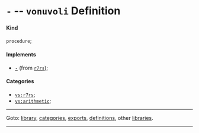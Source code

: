 

<a id='definition__vonuvoli__ZZZZ__2d'></a>

# `-` -- `vonuvoli` Definition


<a id='definition__vonuvoli__ZZZZ__2d__kind'></a>

#### Kind

`procedure`;


<a id='definition__vonuvoli__ZZZZ__2d__implements'></a>

#### Implements

 * [`-`](../../r7rs/definitions/ZZZZ__2d.md#definition__r7rs__ZZZZ__2d) (from [`r7rs`](../../r7rs/_index.md#library__r7rs));


<a id='definition__vonuvoli__ZZZZ__2d__categories'></a>

#### Categories

 * [`vs:r7rs`](../../vonuvoli/categories/vs_3a_r7rs.md#category__vonuvoli__vs_3a_r7rs);
 * [`vs:arithmetic`](../../vonuvoli/categories/vs_3a_arithmetic.md#category__vonuvoli__vs_3a_arithmetic);

----

Goto: [library](../../vonuvoli/_index.md#library__vonuvoli), [categories](../../vonuvoli/categories/_index.md#toc__vonuvoli__categories), [exports](../../vonuvoli/exports/_index.md#toc__vonuvoli__exports), [definitions](../../vonuvoli/definitions/_index.md#toc__vonuvoli__definitions), other [libraries](../../_libraries.md#toc__libraries).

----

